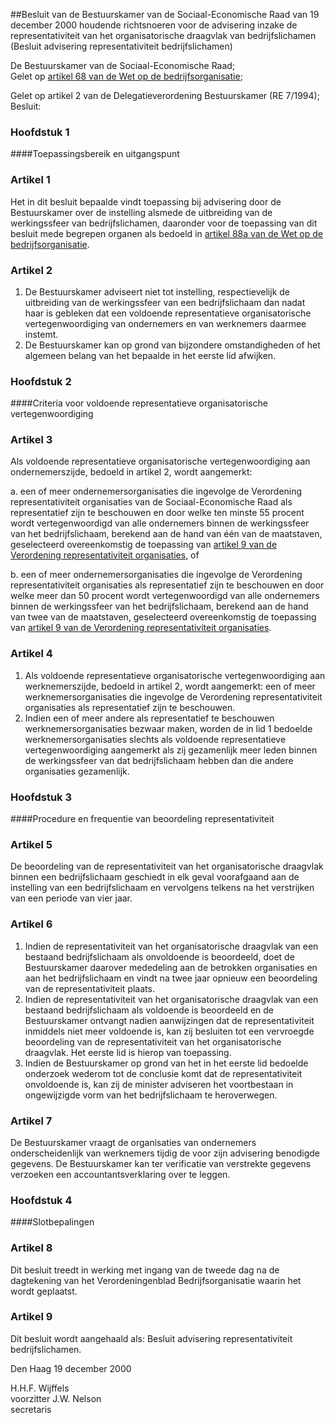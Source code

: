 <meta http-equiv='Content-Type' content='text/html; charset=utf-8' />

##Besluit van de Bestuurskamer van de Sociaal-Economische Raad van 19 december 2000 houdende richtsnoeren voor de advisering inzake de representativiteit van het organisatorische draagvlak van bedrijfslichamen (Besluit advisering representativiteit bedrijfslichamen)

De Bestuurskamer van de Sociaal-Economische Raad;  
Gelet op [artikel 68 van de Wet op de bedrijfsorganisatie](../../../../../../wet/wet/op/de/bedrijfsorganisatie/BWBR0002058/README.md);

Gelet op artikel 2 van de Delegatieverordening Bestuurskamer (RE 7/1994);
Besluit:     
### Hoofdstuk  1  

####Toepassingsbereik en uitgangspunt

### Artikel  1  

Het in dit besluit bepaalde vindt toepassing bij advisering door de Bestuurskamer over de instelling alsmede de uitbreiding van de werkingssfeer van bedrijfslichamen, daaronder voor de toepassing van dit besluit mede begrepen organen als bedoeld in [artikel 88a van de Wet op de bedrijfsorganisatie](../../../../../../wet/wet/op/de/bedrijfsorganisatie/BWBR0002058/README.md).  

### Artikel  2  

1.  De Bestuurskamer adviseert niet tot instelling, respectievelijk de uitbreiding van de werkingssfeer van een bedrijfslichaam dan nadat haar is gebleken dat een voldoende representatieve organisatorische vertegenwoordiging van ondernemers en van werknemers daarmee instemt.   
2.  De Bestuurskamer kan op grond van bijzondere omstandigheden of het algemeen belang van het bepaalde in het eerste lid afwijken.   

### Hoofdstuk  2  

####Criteria voor voldoende representatieve organisatorische vertegenwoordiging

### Artikel  3  

Als voldoende representatieve organisatorische vertegenwoordiging aan ondernemerszijde, bedoeld in artikel 2, wordt aangemerkt: 

a. een of meer ondernemersorganisaties die ingevolge de Verordening representativiteit organisaties van de Sociaal-Economische Raad als representatief zijn te beschouwen en door welke ten minste 55 procent wordt vertegenwoordigd van alle ondernemers binnen de werkingssfeer van het bedrijfslichaam, berekend aan de hand van één van de maatstaven, geselecteerd overeenkomstig de toepassing van [artikel 9 van de Verordening representativiteit organisaties](../../../../../../pbo/verordening/representativiteit/organisaties/BWBR0011641/README.md), of  

b. een of meer ondernemersorganisaties die ingevolge de Verordening representativiteit organisaties als representatief zijn te beschouwen en door welke meer dan 50 procent wordt vertegenwoordigd van alle ondernemers binnen de werkingssfeer van het bedrijfslichaam, berekend aan de hand van twee van de maatstaven, geselecteerd overeenkomstig de toepassing van [artikel 9 van de Verordening representativiteit organisaties](../../../../../../pbo/verordening/representativiteit/organisaties/BWBR0011641/README.md).    

### Artikel  4  

1.  Als voldoende representatieve organisatorische vertegenwoordiging aan werknemerszijde, bedoeld in artikel 2, wordt aangemerkt: een of meer werknemersorganisaties die ingevolge de Verordening representativiteit organisaties als representatief zijn te beschouwen.   
2.  Indien een of meer andere als representatief te beschouwen werknemersorganisaties bezwaar maken, worden de in lid 1 bedoelde werknemersorganisaties slechts als voldoende representatieve vertegenwoordiging aangemerkt als zij gezamenlijk meer leden binnen de werkingssfeer van dat bedrijfslichaam hebben dan die andere organisaties gezamenlijk.   

### Hoofdstuk  3  

####Procedure en frequentie van beoordeling representativiteit

### Artikel  5  

De beoordeling van de representativiteit van het organisatorische draagvlak binnen een bedrijfslichaam geschiedt in elk geval voorafgaand aan de instelling van een bedrijfslichaam en vervolgens telkens na het verstrijken van een periode van vier jaar.  

### Artikel  6  

1.  Indien de representativiteit van het organisatorische draagvlak van een bestaand bedrijfslichaam als onvoldoende is beoordeeld, doet de Bestuurskamer daarover mededeling aan de betrokken organisaties en aan het bedrijfslichaam en vindt na twee jaar opnieuw een beoordeling van de representativiteit plaats.   
2.  Indien de representativiteit van het organisatorische draagvlak van een bestaand bedrijfslichaam als voldoende is beoordeeld en de Bestuurskamer ontvangt nadien aanwijzingen dat de representativiteit inmiddels niet meer voldoende is, kan zij besluiten tot een vervroegde beoordeling van de representativiteit van het organisatorische draagvlak. Het eerste lid is hierop van toepassing.   
3.  Indien de Bestuurskamer op grond van het in het eerste lid bedoelde onderzoek wederom tot de conclusie komt dat de representativiteit onvoldoende is, kan zij de minister adviseren het voortbestaan in ongewijzigde vorm van het bedrijfslichaam te heroverwegen.   

### Artikel  7  

De Bestuurskamer vraagt de organisaties van ondernemers onderscheidenlijk van werknemers tijdig de voor zijn advisering benodigde gegevens. De Bestuurskamer kan ter verificatie van verstrekte gegevens verzoeken een accountantsverklaring over te leggen.  

### Hoofdstuk  4  

####Slotbepalingen

### Artikel  8  

Dit besluit treedt in werking met ingang van de tweede dag na de dagtekening van het Verordeningenblad Bedrijfsorganisatie waarin het wordt geplaatst.  

### Artikel  9  

Dit besluit wordt aangehaald als: Besluit advisering representativiteit bedrijfslichamen.  

Den Haag 
19 december 2000    

H.H.F. Wijffels  
voorzitter 
J.W. Nelson  
secretaris     
